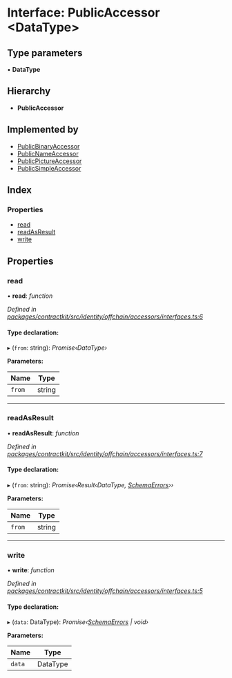 # Interface: PublicAccessor <**DataType**>

## Type parameters

▪ **DataType**

## Hierarchy

* **PublicAccessor**

## Implemented by

* [PublicBinaryAccessor](../classes/_identity_offchain_accessors_binary_.publicbinaryaccessor.md)
* [PublicNameAccessor](../classes/_identity_offchain_accessors_name_.publicnameaccessor.md)
* [PublicPictureAccessor](../classes/_identity_offchain_accessors_pictures_.publicpictureaccessor.md)
* [PublicSimpleAccessor](../classes/_identity_offchain_accessors_simple_.publicsimpleaccessor.md)

## Index

### Properties

* [read](_identity_offchain_accessors_interfaces_.publicaccessor.md#read)
* [readAsResult](_identity_offchain_accessors_interfaces_.publicaccessor.md#readasresult)
* [write](_identity_offchain_accessors_interfaces_.publicaccessor.md#write)

## Properties

###  read

• **read**: *function*

*Defined in [packages/contractkit/src/identity/offchain/accessors/interfaces.ts:6](https://github.com/celo-org/celo-monorepo/blob/master/packages/contractkit/src/identity/offchain/accessors/interfaces.ts#L6)*

#### Type declaration:

▸ (`from`: string): *Promise‹DataType›*

**Parameters:**

Name | Type |
------ | ------ |
`from` | string |

___

###  readAsResult

• **readAsResult**: *function*

*Defined in [packages/contractkit/src/identity/offchain/accessors/interfaces.ts:7](https://github.com/celo-org/celo-monorepo/blob/master/packages/contractkit/src/identity/offchain/accessors/interfaces.ts#L7)*

#### Type declaration:

▸ (`from`: string): *Promise‹Result‹DataType, [SchemaErrors](../modules/_identity_offchain_accessors_errors_.md#schemaerrors)››*

**Parameters:**

Name | Type |
------ | ------ |
`from` | string |

___

###  write

• **write**: *function*

*Defined in [packages/contractkit/src/identity/offchain/accessors/interfaces.ts:5](https://github.com/celo-org/celo-monorepo/blob/master/packages/contractkit/src/identity/offchain/accessors/interfaces.ts#L5)*

#### Type declaration:

▸ (`data`: DataType): *Promise‹[SchemaErrors](../modules/_identity_offchain_accessors_errors_.md#schemaerrors) | void›*

**Parameters:**

Name | Type |
------ | ------ |
`data` | DataType |
